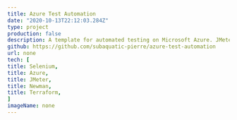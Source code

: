 ```yaml
---
title: Azure Test Automation
date: "2020-10-13T22:12:03.284Z"
type: project
production: false
description: A template for automated testing on Microsoft Azure. JMeter is used to run stress test on a system, Selenium is used to run integration tests. API end points are tested with Postman and Newman. The infrastructure is setup using Terraform a fake rest API is used as a template for testing with Azure App Service. The testing environment is stood up using Azure VM.
github: https://github.com/subaquatic-pierre/azure-test-automation
url: none
tech: [
title: Selenium,
title: Azure,
title: JMeter,
title: Newman,
title: Terraform,
]
imageName: none
---
```

